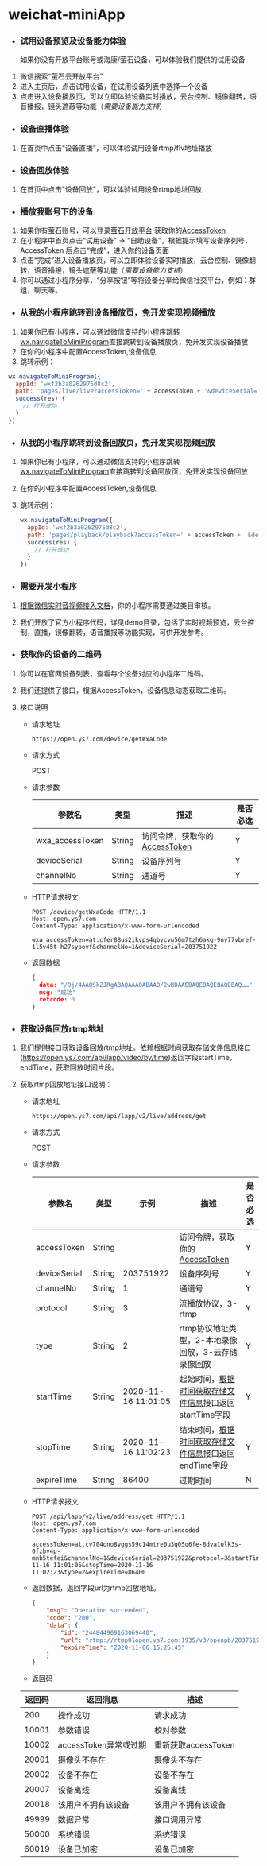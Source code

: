 # weichat-miniApp


+ ### 试用设备预览及设备能力体验 

  如果你没有开放平台账号或海康/萤石设备，可以体验我们提供的试用设备

1. 微信搜索“萤石云开放平台”
2. 进入主页后，点击试用设备，在试用设备列表中选择一个设备
3. 点击进入设备播放页，可以立即体验设备实时播放，云台控制、镜像翻转，语音播报，镜头遮蔽等功能（*需要设备能力支持*）

+ ### 设备直播体验

1. 在首页中点击“设备直播”，可以体验试用设备rtmp/flv地址播放

- ### 设备回放体验

1. 在首页中点击"设备回放"，可以体验试用设备rtmp地址回放

+ ### 播放我账号下的设备
1. 如果你有萤石账号，可以登录[萤石开放平台](http://open.ys7.com) 获取你的[AccessToken](https://open.ys7.com/doc/zh/book/index/user.html)
2. 在小程序中首页点击“试用设备” -> “自助设备”，根据提示填写设备序列号，AccessToken 后点击“完成”，进入你的设备页面
3. 点击“完成”进入设备播放页，可以立即体验设备实时播放，云台控制、镜像翻转，语音播报，镜头遮蔽等功能（*需要设备能力支持*）
4. 你可以通过小程序分享，“分享按钮”等将设备分享给微信社交平台，例如：群组，聊天等。

+ ### 从我的小程序跳转到设备播放页，免开发实现视频播放

1. 如果你已有小程序，可以通过微信支持的小程序跳转[wx.navigateToMiniProgram](https://developers.weixin.qq.com/miniprogram/dev/api/open-api/miniprogram-navigate/wx.navigateToMiniProgram.html)直接跳转到设备播放页，免开发实现设备播放
2. 在你的小程序中配置AccessToken,设备信息
3. 跳转示例：
```javascript
wx.navigateToMiniProgram({
  appId: 'wxf2b3a0262975d8c2',
  path: 'pages/live/live?accessToken=' + accessToken + '&deviceSerial='+deviceSerial+'&channelNo=' + channelNo,
  success(res) {
    // 打开成功
  }
})
```
+ ### 从我的小程序跳转到设备回放页，免开发实现视频回放

1. 如果你已有小程序，可以通过微信支持的小程序跳转[wx.navigateToMiniProgram](https://developers.weixin.qq.com/miniprogram/dev/api/open-api/miniprogram-navigate/wx.navigateToMiniProgram.html)直接跳转到设备回放页，免开发实现设备回放

2. 在你的小程序中配置AccessToken,设备信息

3. 跳转示例：

   ```javascript
   wx.navigateToMiniProgram({
     appId: 'wxf2b3a0262975d8c2',
     path: 'pages/playback/playback?accessToken=' + accessToken + '&deviceSerial='+ deviceSerial + '&channelNo=' + channelNo',
     success(res) {
       // 打开成功
     }
   })
   ```

+ ### 需要开发小程序

1. [根据微信实时音视频接入文档](https://developers.weixin.qq.com/miniprogram/dev/component/live-player.html)，你的小程序需要通过类目审核。

2. 我们开放了官方小程序代码，详见demo目录，包括了实时视频预览，云台控制，直播，镜像翻转，语音播报等功能实现，可供开发参考。

+ ### 获取你的设备的二维码
1. 你可以在官网设备列表，查看每个设备对应的小程序二维码。

2. 我们还提供了接口，根据AccessToken，设备信息动态获取二维码。

3. 接口说明

   - 请求地址

     ```
     https://open.ys7.com/device/getWxaCode
     ```

   - 请求方式

     POST

   - 请求参数

     | 参数名          | 类型   | 描述                                                         | 是否必选 |
     | --------------- | ------ | ------------------------------------------------------------ | -------- |
     | wxa_accessToken | String | 访问令牌，获取你的[AccessToken](https://open.ys7.com/doc/zh/book/index/user.html) | Y        |
     | deviceSerial    | String | 设备序列号                                                   | Y        |
     | channelNo       | String | 通道号                                                       | Y        |

   - HTTP请求报文

     ```http
     POST /device/getWxaCode HTTP/1.1
     Host: open.ys7.com
     Content-Type: application/x-www-form-urlencoded
     
     wxa_accessToken=at.cfer88us2ikvps4gbvcvu56m7tzh6akq-9ny77vbref-1l5v45t-h27sypovf&channelNo=1&deviceSerial=203751922
     ```

   - 返回数据

     ```json
     {
       data: "/9j/4AAQSkZJRgABAQAAAQABAAD/2wBDAAEBAQEBAQEBAQEBAQ……"
       msg: "成功"
       retcode: 0
     }
     ```
     
     [^注]: 返回字段data为base64二进制数据，可通过<img src='data:image/png;base64,'+ res.data  /> 生成图片。

- ### 获取设备回放rtmp地址

1. 我们提供接口获取设备回放rtmp地址。依赖[根据时间获取存储文件信息](https://open.ys7.com/doc/zh/book/index/device_select.html#device_select-api9)接口(https://open.ys7.com/api/lapp/video/by/time)返回字段startTime，endTime，获取回放时间片段。

2. 获取rtmp回放地址接口说明：

   - 请求地址

     ```
     https://open.ys7.com/api/lapp/v2/live/address/get
     ```

     [^注]: 需配置request域名白名单: https://open.ys7.com

   - 请求方式

     POST

   - 请求参数

     | 参数名       | 类型   | 示例                | 描述                                                         | 是否必选 |
     | ------------ | ------ | ------------------- | ------------------------------------------------------------ | -------- |
     | accessToken  | String |                     | 访问令牌，获取你的[AccessToken](https://open.ys7.com/doc/zh/book/index/user.html) | Y        |
     | deviceSerial | String | 203751922           | 设备序列号                                                   | Y        |
     | channelNo    | String | 1                   | 通道号                                                       | Y        |
     | protocol     | String | 3                   | 流播放协议，3-rtmp                                           | Y        |
     | type         | String | 2                   | rtmp协议地址类型，2-本地录像回放，3-云存储录像回放           | Y        |
     | startTime    | String | 2020-11-16 11:01:05 | 起始时间，[根据时间获取存储文件信息](https://open.ys7.com/doc/zh/book/index/device_select.html#device_select-api9)接口返回startTime字段 | Y        |
     | stopTime     | String | 2020-11-16 11:02:23 | 结束时间，[根据时间获取存储文件信息](https://open.ys7.com/doc/zh/book/index/device_select.html#device_select-api9)接口返回endTime字段 | Y        |
     | expireTime   | String | 86400               | 过期时间                                                     | N        |

   - HTTP请求报文

     ```http
     POST /api/lapp/v2/live/address/get HTTP/1.1
     Host: open.ys7.com
     Content-Type: application/x-www-form-urlencoded
     
     accessToken=at.cv704ono8vggs59c14mtre0u3q05q6fe-8dva1ulk3s-0fzbv4p-mnb5tefei&channelNo=1&deviceSerial=203751922&protocol=3&startTime=2020-11-16 11:01:05&stopTime=2020-11-16 11:02:23&type=2&expireTime=86400
     ```

   - 返回数据，返回字段url为rtmp回放地址。

     ```json
     {
         "msg": "Operation succeeded",
         "code": "200",
         "data": {
             "id": "244844909163069440",
             "url": "rtmp://rtmp01open.ys7.com:1935/v3/openpb/203751922_1_1?begin=20201116110105&end=20201116110223&expire=1604647605&id=244844909163069440&rec=local&t=c2b0a5ed5a7c49ae61976155c83c434a619286a0e6650c98c0bb58962ea161f3&ev=100",
             "expireTime": "2020-11-06 15:26:45"
         }
     }
     ```

   - 返回码

   | 返回码 | 返回消息              | 描述                |
   | ------ | --------------------- | ------------------- |
   | 200    | 操作成功              | 请求成功            |
   | 10001  | 参数错误              | 校对参数            |
   | 10002  | accessToken异常或过期 | 重新获取accessToken |
   | 20001  | 摄像头不存在          | 摄像头不存在        |
   | 20002  | 设备不存在            | 设备不存在          |
   | 20007  | 设备离线              | 设备离线            |
   | 20018  | 该用户不拥有该设备    | 该用户不拥有该设备  |
   | 49999  | 数据异常              | 接口调用异常        |
   | 50000  | 系统错误              | 系统错误            |
   | 60019  | 设备已加密            | 设备已加密          |

   